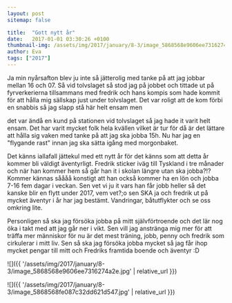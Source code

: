 ```yaml
---
layout: post
sitemap: false

title:  "Gott nytt år"
date:   2017-01-01 03:30:26 +0100
thumbnail-img: /assets/img/2017/january/8-3/image_5868568e9606ee7316274a2e.jpg
author: Eva
tags: ["2017"]
---
```


Ja min nyårsafton blev ju inte så jätterolig med tanke på att jag jobbar mellan 16 och 07. Så vid tolvslaget så stod jag på jobbet och tittade ut på fyrverkerierna tillsammans med fredrik och hans kompis som hade kommit för att hålla mig sällskap just under tolvslaget. Det var roligt att de kom förbi en snabbis så jag slapp stå här helt ensam men 

det var ändå en kund på stationen vid tolvslaget så jag hade it varit helt ensam. Det har varit mycket folk hela kvällen vilket är tur för då är det lättare att hålla sig vaken med tanke på att jag ska jobba 15h. Nu har jag en "flygande rast" innan jag ska sätta igång med morgonbaket. 

Det känns iallafall jättekul med ett nytt år för det känns som att detta år kommer bli väldigt äventyrligt. Fredrik sticker iväg till Tyskland i tre månader och när han kommer hem så går han it i skolan längre utan ska jobba?!? Kommer kännas såååå konstigt att han också kommer ha en lön och jobba 7-16 fem dagar i veckan. Sen vet vi ju it vars han får jobb heller så det kanske blir en flytt under 2017, vem vet?;o sen SKA ja och fredrik ut på mycket äventyr i år har jag bestämt. Vandringar, båtutflykter och se oss omkring lite. 

Personligen så ska jag försöka jobba på mitt självförtroende och det lär nog öka i takt med att jag går ner i vikt. Sen vill jag anstränga mig mer för att träffa mer människor för nu är det mest träning, jobb, penny och fredrik som cirkulerar i mitt liv. Sen så ska jag försöka jobba mycket så jag får ihop mycket pengar till mitt och Fredriks framtida boende och äventyr :D

![]({{ '/assets/img/2017/january/8-3/image_5868568e9606ee7316274a2e.jpg'  | relative_url }})

![]({{ '/assets/img/2017/january/8-3/image_5868568fe087c32dd621d547.jpg'  | relative_url }})

